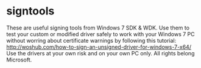 # signtools
These are useful signing tools from Windows 7 SDK & WDK. Use them to test your custom or modified driver safely to work with your Windows 7 PC without worring about certificate warnings by following this tutorial: http://woshub.com/how-to-sign-an-unsigned-driver-for-windows-7-x64/
Use the drivers at your own risk and on your own PC only. All rights belong Microsoft.
